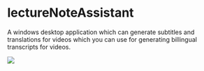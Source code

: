 # lectureNoteAssistant
A windows desktop application which can generate subtitles and translations for videos which you can use for generating billingual transcripts for videos.

<img src="https://github.com/WideSu/lectureNoteAssistant/blob/main/screenshot/LectureNoteAssistant_1.gif">
